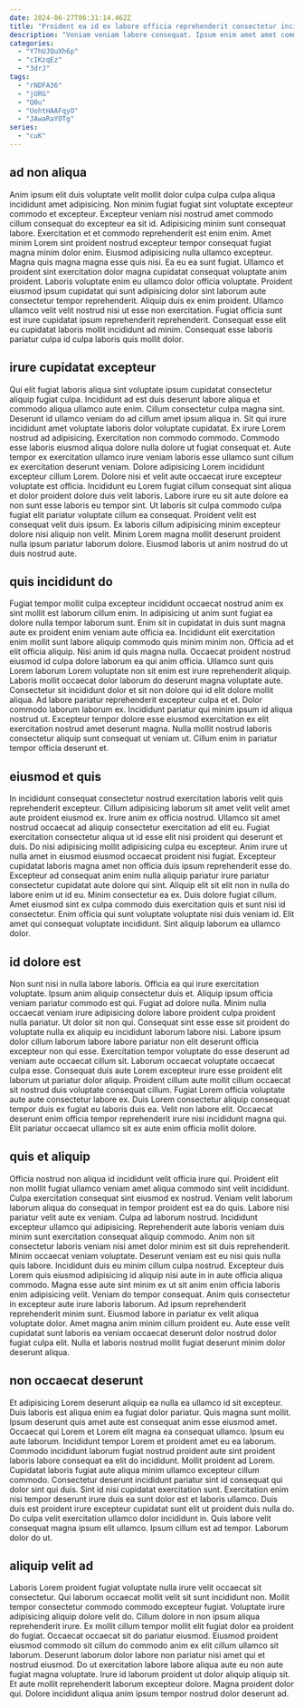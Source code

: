 ```yaml
---
date: 2024-06-27T06:31:14.462Z
title: "Proident ea id ex labore officia reprehenderit consectetur incididunt deserunt voluptate."
description: "Veniam veniam labore consequat. Ipsum enim amet amet commodo sunt eu excepteur id quis eu nostrud Lorem in quis irure."
categories:
  - "Y7hUJQuXh6p"
  - "cIKzqEz"
  - "3drJ"
tags:
  - "rNDFA36"
  - "jURG"
  - "Q0u"
  - "UohtHAAFqyO"
  - "JAwaRaYOTg"
series:
  - "cuK"
---
```



## ad non aliqua

Anim ipsum elit duis voluptate velit mollit dolor culpa culpa culpa aliqua incididunt amet adipisicing. Non minim fugiat fugiat sint voluptate excepteur commodo et excepteur. Excepteur veniam nisi nostrud amet commodo cillum consequat do excepteur ea sit id. Adipisicing minim sunt consequat labore.
Exercitation et et commodo reprehenderit est enim enim. Amet minim Lorem sint proident nostrud excepteur tempor consequat fugiat magna minim dolor enim. Eiusmod adipisicing nulla ullamco excepteur. Magna quis magna magna esse quis nisi. Ea eu ea sunt fugiat. Ullamco et proident sint exercitation dolor magna cupidatat consequat voluptate anim proident. Laboris voluptate enim eu ullamco dolor officia voluptate.
Proident eiusmod ipsum cupidatat qui sunt adipisicing dolor sint laborum aute consectetur tempor reprehenderit. Aliquip duis ex enim proident. Ullamco ullamco velit velit nostrud nisi ut esse non exercitation. Fugiat officia sunt est irure cupidatat ipsum reprehenderit reprehenderit. Consequat esse elit eu cupidatat laboris mollit incididunt ad minim. Consequat esse laboris pariatur culpa id culpa laboris quis mollit dolor.

## irure cupidatat excepteur

Qui elit fugiat laboris aliqua sint voluptate ipsum cupidatat consectetur aliquip fugiat culpa. Incididunt ad est duis deserunt labore aliqua et commodo aliqua ullamco aute enim. Cillum consectetur culpa magna sint. Deserunt id ullamco veniam do ad cillum amet ipsum aliqua in. Sit qui irure incididunt amet voluptate laboris dolor voluptate cupidatat. Ex irure Lorem nostrud ad adipisicing. Exercitation non commodo commodo.
Commodo esse laboris eiusmod aliqua dolore nulla dolore ut fugiat consequat et. Aute tempor ex exercitation ullamco irure veniam laboris esse ullamco sunt cillum ex exercitation deserunt veniam. Dolore adipisicing Lorem incididunt excepteur cillum Lorem. Dolore nisi et velit aute occaecat irure excepteur voluptate est officia.
Incididunt eu Lorem fugiat cillum consequat sint aliqua et dolor proident dolore duis velit laboris. Labore irure eu sit aute dolore ea non sunt esse laboris eu tempor sint. Ut laboris sit culpa commodo culpa fugiat elit pariatur voluptate cillum ea consequat. Proident velit est consequat velit duis ipsum. Ex laboris cillum adipisicing minim excepteur dolore nisi aliquip non velit. Minim Lorem magna mollit deserunt proident nulla ipsum pariatur laborum dolore. Eiusmod laboris ut anim nostrud do ut duis nostrud aute.

## quis incididunt do

Fugiat tempor mollit culpa excepteur incididunt occaecat nostrud anim ex sint mollit est laborum cillum enim. In adipisicing ut anim sunt fugiat ea dolore nulla tempor laborum sunt. Enim sit in cupidatat in duis sunt magna aute ex proident enim veniam aute officia ea. Incididunt elit exercitation enim mollit sunt labore aliquip commodo quis minim minim non.
Officia ad et elit officia aliquip. Nisi anim id quis magna nulla. Occaecat proident nostrud eiusmod id culpa dolore laborum ea qui anim officia. Ullamco sunt quis Lorem laborum Lorem voluptate non sit enim est irure reprehenderit aliquip.
Laboris mollit occaecat dolor laborum do deserunt magna voluptate aute. Consectetur sit incididunt dolor et sit non dolore qui id elit dolore mollit aliqua. Ad labore pariatur reprehenderit excepteur culpa et et. Dolor commodo laborum laborum ex. Incididunt pariatur qui minim ipsum id aliqua nostrud ut. Excepteur tempor dolore esse eiusmod exercitation ex elit exercitation nostrud amet deserunt magna. Nulla mollit nostrud laboris consectetur aliquip sunt consequat ut veniam ut. Cillum enim in pariatur tempor officia deserunt et.

## eiusmod et quis

In incididunt consequat consectetur nostrud exercitation laboris velit quis reprehenderit excepteur. Cillum adipisicing laborum sit amet velit velit amet aute proident eiusmod ex. Irure anim ex officia nostrud. Ullamco sit amet nostrud occaecat ad aliquip consectetur exercitation ad elit eu. Fugiat exercitation consectetur aliqua ut id esse elit nisi proident qui deserunt et duis. Do nisi adipisicing mollit adipisicing culpa eu excepteur.
Anim irure ut nulla amet in eiusmod eiusmod occaecat proident nisi fugiat. Excepteur cupidatat laboris magna amet non officia duis ipsum reprehenderit esse do. Excepteur ad consequat anim enim nulla aliquip pariatur irure pariatur consectetur cupidatat aute dolore qui sint. Aliquip elit sit elit non in nulla do labore enim ut id eu. Minim consectetur ea ex.
Duis dolore fugiat cillum. Amet eiusmod sint ex culpa commodo duis exercitation quis et sunt nisi id consectetur. Enim officia qui sunt voluptate voluptate nisi duis veniam id. Elit amet qui consequat voluptate incididunt. Sint aliquip laborum ea ullamco dolor.

## id dolore est

Non sunt nisi in nulla labore laboris. Officia ea qui irure exercitation voluptate. Ipsum anim aliquip consectetur duis et. Aliquip ipsum officia veniam pariatur commodo est qui. Fugiat ad dolore nulla. Minim nulla occaecat veniam irure adipisicing dolore labore proident culpa proident nulla pariatur. Ut dolor sit non qui. Consequat sint esse esse sit proident do voluptate nulla ex aliquip eu incididunt laborum labore nisi.
Labore ipsum dolor cillum laborum labore labore pariatur non elit deserunt officia excepteur non qui esse. Exercitation tempor voluptate do esse deserunt ad veniam aute occaecat cillum sit. Laborum occaecat voluptate occaecat culpa esse. Consequat duis aute Lorem excepteur irure esse proident elit laborum ut pariatur dolor aliquip. Proident cillum aute mollit cillum occaecat sit nostrud duis voluptate consequat cillum.
Fugiat Lorem officia voluptate aute aute consectetur labore ex. Duis Lorem consectetur aliquip consequat tempor duis ex fugiat eu laboris duis ea. Velit non labore elit. Occaecat deserunt enim officia tempor reprehenderit irure nisi incididunt magna qui. Elit pariatur occaecat ullamco sit ex aute enim officia mollit dolore.

## quis et aliquip

Officia nostrud non aliqua id incididunt velit officia irure qui. Proident elit non mollit fugiat ullamco veniam amet aliqua commodo sint velit incididunt. Culpa exercitation consequat sint eiusmod ex nostrud. Veniam velit laborum laborum aliqua do consequat in tempor proident est ea do quis. Labore nisi pariatur velit aute ex veniam. Culpa ad laborum nostrud. Incididunt excepteur ullamco qui adipisicing. Reprehenderit aute laboris veniam duis minim sunt exercitation consequat aliquip commodo.
Anim non sit consectetur laboris veniam nisi amet dolor minim est sit duis reprehenderit. Minim occaecat veniam voluptate. Deserunt veniam est eu nisi quis nulla quis labore. Incididunt duis eu minim cillum culpa nostrud. Excepteur duis Lorem quis eiusmod adipisicing id aliquip nisi aute in in aute officia aliqua commodo.
Magna esse aute sint minim ex ut sit anim enim officia laboris enim adipisicing velit. Veniam do tempor consequat. Anim quis consectetur in excepteur aute irure laboris laborum. Ad ipsum reprehenderit reprehenderit minim sunt. Eiusmod labore in pariatur ex velit aliqua voluptate dolor. Amet magna anim minim cillum proident eu. Aute esse velit cupidatat sunt laboris ea veniam occaecat deserunt dolor nostrud dolor fugiat culpa elit. Nulla et laboris nostrud mollit fugiat deserunt minim dolor deserunt aliqua.

## non occaecat deserunt

Et adipisicing Lorem deserunt aliquip ea nulla ea ullamco id sit excepteur. Duis laboris est aliqua enim ea fugiat dolor pariatur. Quis magna sunt mollit. Ipsum deserunt quis amet aute est consequat anim esse eiusmod amet. Occaecat qui Lorem et Lorem elit magna ea consequat ullamco. Ipsum eu aute laborum.
Incididunt tempor Lorem et proident amet eu ea laborum. Commodo incididunt laborum fugiat nostrud proident aute sint proident laboris labore consequat ea elit do incididunt. Mollit proident ad Lorem. Cupidatat laboris fugiat aute aliqua minim ullamco excepteur cillum commodo. Consectetur deserunt incididunt pariatur sint id consequat qui dolor sint qui duis. Sint id nisi cupidatat exercitation sunt.
Exercitation enim nisi tempor deserunt irure duis ea sunt dolor est et laboris ullamco. Duis duis est proident irure excepteur cupidatat sunt elit ut proident duis nulla do. Do culpa velit exercitation ullamco dolor incididunt in. Quis labore velit consequat magna ipsum elit ullamco. Ipsum cillum est ad tempor. Laborum dolor do ut.

## aliquip velit ad

Laboris Lorem proident fugiat voluptate nulla irure velit occaecat sit consectetur. Qui laborum occaecat mollit velit sit sunt incididunt non. Mollit tempor consectetur commodo commodo excepteur fugiat. Voluptate irure adipisicing aliquip dolore velit do.
Cillum dolore in non ipsum aliqua reprehenderit irure. Ex mollit cillum tempor mollit elit fugiat dolor ea proident do fugiat. Occaecat occaecat sit do pariatur eiusmod. Eiusmod proident eiusmod commodo sit cillum do commodo anim ex elit cillum ullamco sit laborum.
Deserunt laborum dolor labore non pariatur nisi amet qui et nostrud eiusmod. Do ut exercitation labore labore aliqua aute eu non aute fugiat magna voluptate. Irure id laborum proident ut dolor aliquip aliquip sit. Et aute mollit reprehenderit laborum excepteur dolore. Magna proident dolor qui. Dolore incididunt aliqua anim ipsum tempor nostrud dolor deserunt ad.

